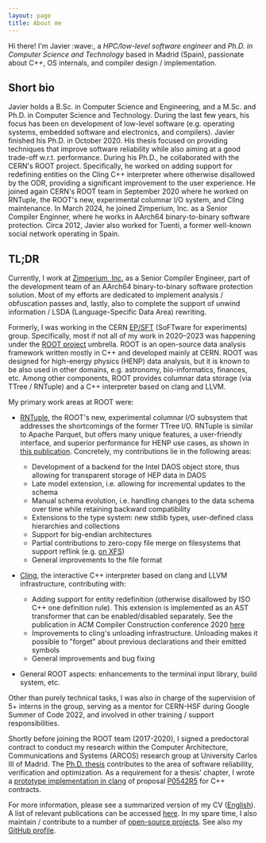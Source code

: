 ```yaml
---
layout: page
title: About me
---
```


<p class="message">
  Hi there!
  I'm Javier :wave:, a <em>HPC/low-level software engineer</em> and <em>Ph.D. in Computer Science and Technology</em> based in Madrid (Spain), passionate about C++, OS internals, and compiler design / implementation.
</p>

## Short bio

Javier holds a B.Sc. in Computer Science and Engineering, and a M.Sc. and Ph.D. in Computer Science and Technology.  During the last few years, his focus has been on development of low-level software (e.g. operating systems, embedded software and electronics, and compilers).
Javier finished his Ph.D. in October 2020.  His thesis focused on providing techniques that improve software reliability while also aiming at a good trade-off w.r.t. performance.  During his Ph.D., he collaborated with the CERN's ROOT project.  Specifically, he worked on adding support for redefining entities on the Cling C++ interpreter where otherwise disallowed by the ODR, providing a significant improvement to the user experience.
He joined again CERN's ROOT team in September 2020 where he worked on RNTuple, the ROOT's new, experimental columnar I/O system, and Cling maintenance.
In March 2024, he joined Zimperium, Inc. as a Senior Compiler Enginner, where he works in AArch64 binary-to-binary software protection.
Circa 2012, Javier also worked for Tuenti, a former well-known social network operating in Spain.

## TL;DR

Currently, I work at [Zimperium, Inc.](https://www.zimperium.com/) as a Senior Compiler Engineer, part of the development team of an AArch64 binary-to-binary software protection solution.
Most of my efforts are dedicated to implement analysis / obfuscation passes and, lastly, also to complete the support of unwind information / LSDA (Language-Specific Data Area) rewriting.

Formerly, I was working in the CERN [EP/SFT](https://ep-dep-sft.web.cern.ch/) (SoFTware for experiments) group.  Specifically, most if not all of my work in 2020&ndash;2023 was happening under the [ROOT project](https://root.cern/) umbrella.
ROOT is an open-source data analysis framework written mostly in C++ and developed mainly at CERN.
ROOT was designed for high-energy physics (HENP) data analysis, but it is known to be also used in other domains, e.g. astronomy, bio-informatics, finances, etc.
Among other components, ROOT provides columnar data storage (via TTree / RNTuple) and a C++ interpreter based on clang and LLVM.

My primary work areas at ROOT were:

- [RNTuple](https://github.com/root-project/root/tree/master/tree/ntuple/v7), the ROOT's new, experimental columnar I/O subsystem that addresses the shortcomings of the former TTree I/O.
RNTuple is similar to Apache Parquet, but offers many unique features, a user-friendly interface, and superior performance for HENP use cases, as shown in [this publication](https://iopscience.iop.org/article/10.1088/1742-6596/2438/1/012118/pdf).
Concretely, my contributions lie in the following areas:
    - Development of a backend for the Intel DAOS object store, thus allowing for transparent storage of HEP data in DAOS
    - Late model extension, i.e. allowing for incremental updates to the schema
    - Manual schema evolution, i.e. handling changes to the data schema over time while retaining backward compatibility
    - Extensions to the type system: new stdlib types, user-defined class hierarchies and collections
    - Support for big-endian architectures
    - Partial contributions to zero-copy file merge on filesystems that support reflink (e.g. [on XFS](https://blogs.oracle.com/linux/post/xfs-data-block-sharing-reflink))
    - General improvements to the file format

- [Cling](https://github.com/root-project/cling/), the interactive C++ interpreter based on clang and LLVM infrastructure, contributing with:
    - Adding support for entity redefinition (otherwise disallowed by ISO C++ one definition rule).  This extension is implemented as an AST transformer that can be enabled/disabled separately.
    See the publication in ACM Compiler Construction conference 2020 [here](https://dl.acm.org/doi/abs/10.1145/3377555.3377901)
    - Improvements to cling's unloading infrastructure.  Unloading makes it possible to "forget" about previous declarations and their emitted symbols
    - General improvements and bug fixing

- General ROOT aspects: enhancements to the terminal input library, build system, etc.

Other than purely technical tasks, I was also in charge of the supervision of 5+ interns in the group, serving as a mentor for CERN-HSF during Google Summer of Code 2022, and involved in other training / support responsibilities.

Shortly before joining the ROOT team (2017-2020), I signed a predoctoral contract to conduct my research within the Computer Architecture, Communications and Systems (ARCOS) research group at University Carlos III of Madrid.
The <a href="https://www.educacion.gob.es/teseo/mostrarRef.do?ref=1895079" target="_blank">Ph.D. thesis</a> contributes to the area of software reliability, verification and optimization.
As a requirement for a thesis' chapter, I wrote a <a href="https://github.com/arcosuc3m/clang-contracts" target="_blank">prototype implementation in clang</a> of proposal <a href="https://www.open-std.org/jtc1/sc22/wg21/docs/papers/2018/p0542r5.html" target="_blank">P0542R5</a> for C++ contracts.

For more information, please see a summarized version of my CV ([English](/public/docs/resume_en-US.pdf)).  A list of relevant publications can be accessed [here](/publications).
In my spare time, I also maintain / contribute to a number of [open-source projects](/projects).
See also my [GitHub profile](https://github.com/jalopezg-git/).
